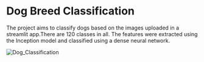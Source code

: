 # Dog Breed Classification

The project aims to classify dogs based on the images uploaded in a streamlit app.There are 120 classes in all.
The features were extracted using the Inception model and classified using a dense neural network.

![Dog_Classification](https://github.com/sunithalv/MyProjects/assets/28974154/995dfa6b-b99a-497f-89f8-eda213ebfbeb)
